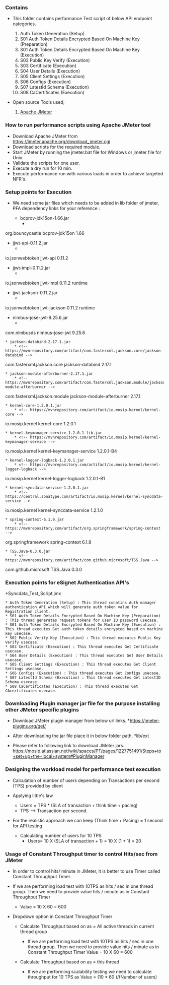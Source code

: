 
### Contains
* This folder contains performance Test script of below API endpoint categories.
    01. Auth Token Generation (Setup)
    02. S01 Auth Token Details Encrypted Based On Machine Key (Preparation)
    03. S01 Auth Token Details Encrypted Based On Machine Key (Execution)
	04. S02 Public Key Verify (Execution)
	05. S03 Certificate (Execution)
	06. S04 User Details (Execution)
	07. S05 Client Settings (Execution)
	08. S06 Configs (Execution)
	09. S07 LatestId Schema (Execution)
	10. S08 CaCertificates (Execution)

* Open source Tools used,
    1. [Apache JMeter](https://jmeter.apache.org/)

### How to run performance scripts using Apache JMeter tool
* Download Apache JMeter from https://jmeter.apache.org/download_jmeter.cgi
* Download scripts for the required module.
* Start JMeter by running the jmeter.bat file for Windows or jmeter file for Unix. 
* Validate the scripts for one user.
* Execute a dry run for 10 min.
* Execute performance run with various loads in order to achieve targeted NFR's.

### Setup points for Execution

* We need some jar files which needs to be added in lib folder of jmeter, PFA dependency links for your reference : 

   * bcprov-jdk15on-1.66.jar
      * <!-- https://mvnrepository.com/artifact/org.bouncycastle/bcprov-jdk15on -->
<dependency>
    <groupId>org.bouncycastle</groupId>
    <artifactId>bcprov-jdk15on</artifactId>
    <version>1.66</version>
</dependency>

   * jjwt-api-0.11.2.jar
      * <!-- https://mvnrepository.com/artifact/io.jsonwebtoken/jjwt-api -->
<dependency>
    <groupId>io.jsonwebtoken</groupId>
    <artifactId>jjwt-api</artifactId>
    <version>0.11.2</version>
</dependency>

   * jjwt-impl-0.11.2.jar
       * <!-- https://mvnrepository.com/artifact/io.jsonwebtoken/jjwt-impl -->
<dependency>
    <groupId>io.jsonwebtoken</groupId>
    <artifactId>jjwt-impl</artifactId>
    <version>0.11.2</version>
    <scope>runtime</scope>
</dependency>

   * jjwt-jackson-0.11.2.jar
       * <!-- https://mvnrepository.com/artifact/io.jsonwebtoken/jjwt-jackson -->
<dependency>
    <groupId>io.jsonwebtoken</groupId>
    <artifactId>jjwt-jackson</artifactId>
    <version>0.11.2</version>
    <scope>runtime</scope>
</dependency>

   * nimbus-jose-jwt-9.25.6.jar  
       * <!-- https://mvnrepository.com/artifact/com.nimbusds/nimbus-jose-jwt -->
<dependency>
    <groupId>com.nimbusds</groupId>
    <artifactId>nimbus-jose-jwt</artifactId>
    <version>9.25.6</version>
</dependency>

	* jackson-databind-2.17.1.jar
		* <!-- https://mvnrepository.com/artifact/com.fasterxml.jackson.core/jackson-databind -->
<dependency>
        <groupId>com.fasterxml.jackson.core</groupId>
        <artifactId>jackson-databind</artifactId>
        <version>2.17.1</version>
</dependency>

	* jackson-module-afterburner-2.17.1.jar
		* <!-- https://mvnrepository.com/artifact/com.fasterxml.jackson.module/jackson-module-afterburner -->
<dependency>
    <groupId>com.fasterxml.jackson.module</groupId>
    <artifactId>jackson-module-afterburner</artifactId>
    <version>2.17.1</version>
</dependency>

	* kernel-core-1.2.0.1.jar
		* <!-- https://mvnrepository.com/artifact/io.mosip.kernel/kernel-core -->
<dependency>
    <groupId>io.mosip.kernel</groupId>
    <artifactId>kernel-core</artifactId>
    <version>1.2.0.1</version>
</dependency>

	* kernel-keymanager-service-1.2.0.1-lib.jar
		* <!-- https://mvnrepository.com/artifact/io.mosip.kernel/kernel-keymanager-service -->
<dependency>
    <groupId>io.mosip.kernel</groupId>
    <artifactId>kernel-keymanager-service</artifactId>
    <version>1.2.0.1-B4</version>
</dependency>

	* kernel-logger-logback-1.2.0.1.jar
		* <!-- https://mvnrepository.com/artifact/io.mosip.kernel/kernel-logger-logback -->
<dependency>
    <groupId>io.mosip.kernel</groupId>
    <artifactId>kernel-logger-logback</artifactId>
    <version>1.2.0.1-B1</version>
</dependency>

	* kernel-syncdata-service-1.2.0.1.jar
		* <!-- https://central.sonatype.com/artifact/io.mosip.kernel/kernel-syncdata-service -->
<dependency>
    <groupId>io.mosip.kernel</groupId>
    <artifactId>kernel-syncdata-service</artifactId>
    <version>1.2.1.0</version>
</dependency>

	* spring-context-6.1.9.jar
		* <!-- https://mvnrepository.com/artifact/org.springframework/spring-context -->
<dependency>
    <groupId>org.springframework</groupId>
    <artifactId>spring-context</artifactId>
    <version>6.1.9</version>
</dependency>

	* TSS.Java-0.3.0.jar
		* <!-- https://mvnrepository.com/artifact/com.github.microsoft/TSS.Java -->
<dependency>
    <groupId>com.github.microsoft</groupId>
    <artifactId>TSS.Java</artifactId>
    <version>0.3.0</version>
</dependency>


### Execution points for eSignet Authentication API's

*Syncdata_Test_Script.jmx
	
	* Auth Token Generation (Setup) : This thread conatins Auth manager authentication API which will generate auth token value for Registration client. 
	* S01 Auth Token Details Encrypted Based On Machine Key (Preparation) : This thread generates request tokens for user ID password usecase.
	* S01 Auth Token Details Encrypted Based On Machine Key (Execution) : This thread executes Get auth token details encrypted based on machine key usecase.
	* S02 Public Verify Key (Execution) : This thread executes Public Key Verify usecase.
	* S03 Certificate (Execution) : This thread executes Get Certificate usecase.
	* S04 User Details (Execution) : This thread executes Get User Details usecase.
	* S05 Client Settings (Execution) : This thread executes Get Client Settings usecase.
	* S06 Configs (Execution) : This thread executes Get Configs usecase.
	* S07 LatestId Schema (Execution) : This thread executes Get LatestID Schema usecase.
	* S08 CaCertificates (Execution) : This thread executes Get CAcertificates usecase.
 
	
### Downloading Plugin manager jar file for the purpose installing other JMeter specific plugins

* Download JMeter plugin manager from below url links.
	*https://jmeter-plugins.org/get/

* After downloading the jar file place it in below folder path.
	*lib/ext

* Please refer to following link to download JMeter jars.
	https://mosip.atlassian.net/wiki/spaces/PT/pages/1227751491/Steps+to+set+up+the+local+system#PluginManager
		
### Designing the workload model for performance test execution
* Calculation of number of users depending on Transactions per second (TPS) provided by client

* Applying little's law
	* Users = TPS * (SLA of transaction + think time + pacing)
	* TPS --> Transaction per second.
	
* For the realistic approach we can keep (Think time + Pacing) = 1 second for API testing
	* Calculating number of users for 10 TPS
		* Users= 10 X (SLA of transaction + 1)
		       = 10 X (1 + 1)
			   = 20
			   
### Usage of Constant Throughput timer to control Hits/sec from JMeter
* In order to control hits/ minute in JMeter, it is better to use Timer called Constant Throughput Timer.

* If we are performing load test with 10TPS as hits / sec in one thread group. Then we need to provide value hits / minute as in Constant Throughput Timer
	* Value = 10 X 60
			= 600

* Dropdown option in Constant Throughput Timer
	* Calculate Throughput based on as = All active threads in current thread group
		* If we are performing load test with 10TPS as hits / sec in one thread group. Then we need to provide value hits / minute as in Constant Throughput Timer
	 			Value = 10 X 60
					  = 600
		  
	* Calculate Throughput based on as = this thread
		* If we are performing scalability testing we need to calculate throughput for 10 TPS as 
          Value = (10 * 60 )/(Number of users)
